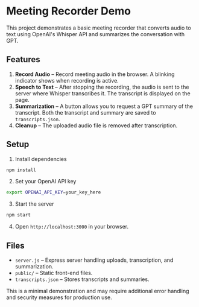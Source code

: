 # Meeting Recorder Demo

This project demonstrates a basic meeting recorder that converts audio to text using OpenAI's Whisper API and summarizes the conversation with GPT.

## Features

1. **Record Audio** – Record meeting audio in the browser. A blinking indicator shows when recording is active.
2. **Speech to Text** – After stopping the recording, the audio is sent to the server where Whisper transcribes it. The transcript is displayed on the page.
3. **Summarization** – A button allows you to request a GPT summary of the transcript. Both the transcript and summary are saved to `transcripts.json`.
4. **Cleanup** – The uploaded audio file is removed after transcription.

## Setup

1. Install dependencies

```bash
npm install
```

2. Set your OpenAI API key

```bash
export OPENAI_API_KEY=your_key_here
```

3. Start the server

```bash
npm start
```

4. Open `http://localhost:3000` in your browser.

## Files

- `server.js` – Express server handling uploads, transcription, and summarization.
- `public/` – Static front-end files.
- `transcripts.json` – Stores transcripts and summaries.

This is a minimal demonstration and may require additional error handling and security measures for production use.

